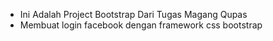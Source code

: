   - Ini Adalah Project Bootstrap Dari Tugas Magang Qupas
  - Membuat login facebook dengan framework css bootstrap
